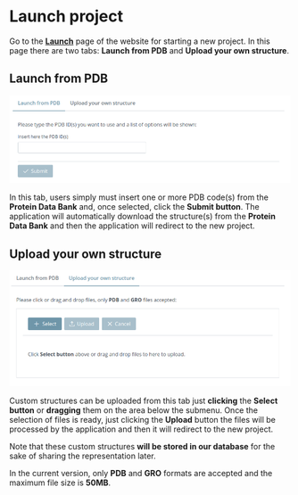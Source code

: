# Launch project

Go to the **[Launch](https://mmb.irbbarcelona.org/3dRS/launch)** page of the website for starting a new project. In this page there are two tabs: **Launch from PDB** and **Upload your own structure**.

## Launch from PDB

![](_static/launch/launch01.png)

In this tab, users simply must insert one or more PDB code(s) from the **Protein Data Bank** and, once selected, click the **Submit button**. The application will automatically download the structure(s) from the **Protein Data Bank** and then the application will redirect to the new project.

## Upload your own structure

![](_static/launch/launch02.png)

Custom structures can be uploaded from this tab just **clicking** the **Select button** or **dragging** them on the area below the submenu. Once the selection of files is ready, just clicking the **Upload** button the files will be processed by the application and then it will redirect to the new project.

Note that these custom structures **will be stored in our database** for the sake of sharing the representation later.

In the current version, only **PDB** and **GRO** formats are accepted and the maximum file size is **50MB**.
